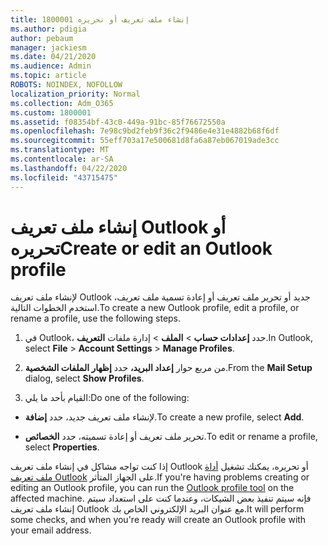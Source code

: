 ```yaml
---
title: 1800001 إنشاء ملف تعريف أو تحريره
ms.author: pdigia
author: pebaum
manager: jackiesm
ms.date: 04/21/2020
ms.audience: Admin
ms.topic: article
ROBOTS: NOINDEX, NOFOLLOW
localization_priority: Normal
ms.collection: Adm_O365
ms.custom: 1800001
ms.assetid: f08354bf-43c0-449a-91bc-85f76672550a
ms.openlocfilehash: 7e98c9bd2feb9f36c2f9486e4e31e4882b68f6df
ms.sourcegitcommit: 55eff703a17e500681d8fa6a87eb067019ade3cc
ms.translationtype: MT
ms.contentlocale: ar-SA
ms.lasthandoff: 04/22/2020
ms.locfileid: "43715475"
---
```

# <a name="create-or-edit-an-outlook-profile"></a><span data-ttu-id="8cd09-102">إنشاء ملف تعريف Outlook أو تحريره</span><span class="sxs-lookup"><span data-stu-id="8cd09-102">Create or edit an Outlook profile</span></span>

<span data-ttu-id="8cd09-103">لإنشاء ملف تعريف Outlook جديد أو تحرير ملف تعريف أو إعادة تسمية ملف تعريف، استخدم الخطوات التالية.</span><span class="sxs-lookup"><span data-stu-id="8cd09-103">To create a new Outlook profile, edit a profile, or rename a profile, use the following steps.</span></span>
  
1. <span data-ttu-id="8cd09-104">في Outlook، حدد **إعدادات حساب** \> **الملف** \> إدارة ملفات **التعريف**.</span><span class="sxs-lookup"><span data-stu-id="8cd09-104">In Outlook, select **File** \> **Account Settings** \> **Manage Profiles**.</span></span>
    
2. <span data-ttu-id="8cd09-105">من مربع حوار **إعداد البريد،** حدد **إظهار الملفات الشخصية**.</span><span class="sxs-lookup"><span data-stu-id="8cd09-105">From the **Mail Setup** dialog, select **Show Profiles**.</span></span>
    
3. <span data-ttu-id="8cd09-106">القيام بأحد ما يلي:</span><span class="sxs-lookup"><span data-stu-id="8cd09-106">Do one of the following:</span></span>
    
  - <span data-ttu-id="8cd09-107">لإنشاء ملف تعريف جديد، حدد **إضافة**.</span><span class="sxs-lookup"><span data-stu-id="8cd09-107">To create a new profile, select **Add**.</span></span>
    
  - <span data-ttu-id="8cd09-108">تحرير ملف تعريف أو إعادة تسميته، حدد **الخصائص**.</span><span class="sxs-lookup"><span data-stu-id="8cd09-108">To edit or rename a profile, select **Properties**.</span></span>
    
<span data-ttu-id="8cd09-109">إذا كنت تواجه مشاكل في إنشاء ملف تعريف Outlook أو تحريره، يمكنك تشغيل [أداة ملف تعريف Outlook](https://aka.ms/SaRA-OutlookSetupProfile) على الجهاز المتأثر.</span><span class="sxs-lookup"><span data-stu-id="8cd09-109">If you're having problems creating or editing an Outlook profile, you can run the [Outlook profile tool](https://aka.ms/SaRA-OutlookSetupProfile) on the affected machine.</span></span> <span data-ttu-id="8cd09-110">فإنه سيتم تنفيذ بعض الشيكات، وعندما كنت على استعداد سيتم إنشاء ملف تعريف Outlook مع عنوان البريد الإلكتروني الخاص بك.</span><span class="sxs-lookup"><span data-stu-id="8cd09-110">It will perform some checks, and when you're ready will create an Outlook profile with your email address.</span></span> 
  


